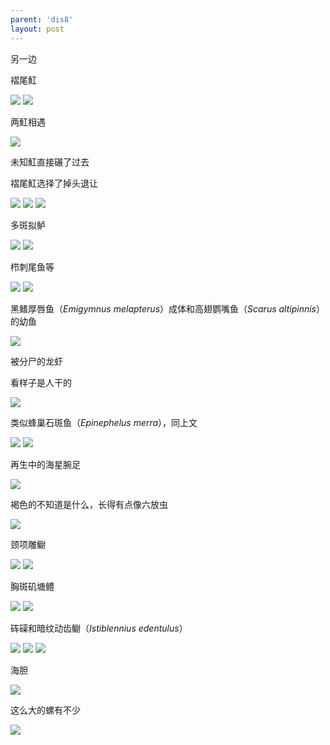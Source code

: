 ```yaml
---
parent: 'dis8'
layout: post
---
```


另一边

褶尾魟

<img class='disc' src='https://lykoseremos.github.io/gmalb-01/dis8/668.jpg'>

<img class='disc' src='https://lykoseremos.github.io/gmalb-01/dis8/669.jpg'>

两魟相遇

<img class='disc' src='https://lykoseremos.github.io/gmalb-01/dis8/670.jpg'>

未知魟直接碾了过去

褶尾魟选择了掉头退让

<img class='disc' src='https://lykoseremos.github.io/gmalb-01/dis8/671.jpg'>

<img class='disc' src='https://lykoseremos.github.io/gmalb-01/dis8/672.jpg'>

<img class='disc' src='https://lykoseremos.github.io/gmalb-01/dis8/673.jpg'>

多斑拟鲈

<img class='disc' src='https://lykoseremos.github.io/gmalb-01/dis8/674.jpg'>

<img class='disc' src='https://lykoseremos.github.io/gmalb-01/dis8/675.jpg'>

栉刺尾鱼等

<img class='disc' src='https://lykoseremos.github.io/gmalb-01/dis8/676.jpg'>

<img class='disc' src='https://lykoseremos.github.io/gmalb-01/dis8/677.jpg'>

黑鳍厚唇鱼（<i>Emigymnus melapterus</i>）成体和高翅鹦嘴鱼（<i>Scarus altipinnis</i>）的幼鱼

<img class='disc' src='https://lykoseremos.github.io/gmalb-01/dis8/678.jpg'>

被分尸的龙虾

看样子是人干的

<img class='disc' src='https://lykoseremos.github.io/gmalb-01/dis8/679.jpg'>

类似蜂巢石斑鱼（<i>Epinephelus merra</i>），同上文

<img class='disc' src='https://lykoseremos.github.io/gmalb-01/dis8/680.jpg'>

<img class='disc' src='https://lykoseremos.github.io/gmalb-01/dis8/681.jpg'>

再生中的海星腕足

<img class='disc' src='https://lykoseremos.github.io/gmalb-01/dis8/682.jpg'>

褐色的不知道是什么，长得有点像六放虫

<img class='disc' src='https://lykoseremos.github.io/gmalb-01/dis8/683.jpg'>

颈项雕鳚

<img class='disc' src='https://lykoseremos.github.io/gmalb-01/dis8/684.jpg'>

<img class='disc' src='https://lykoseremos.github.io/gmalb-01/dis8/685.jpg'>

胸斑矶塘鳢

<img class='disc' src='https://lykoseremos.github.io/gmalb-01/dis8/686.jpg'>

<img class='disc' src='https://lykoseremos.github.io/gmalb-01/dis8/687.jpg'>

砗磲和暗纹动齿鳚（<i>Istiblennius edentulus</i>）

<img class='disc' src='https://lykoseremos.github.io/gmalb-01/dis8/688.jpg'>

<img class='disc' src='https://lykoseremos.github.io/gmalb-01/dis8/689.jpg'>

<img class='disc' src='https://lykoseremos.github.io/gmalb-01/dis8/692.jpg'>

海胆

<img class='disc' src='https://lykoseremos.github.io/gmalb-01/dis8/690.jpg'>

这么大的螺有不少

<img class='disc' src='https://lykoseremos.github.io/gmalb-01/dis8/691.jpg'>

